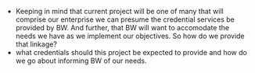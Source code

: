 - Keeping in mind that current project will be one
of many that will comprise our enterprise we can presume the credential services be provided by BW. And
further, that BW will want to accomodate the needs we have as we implement our objectives. So how do we provide that linkage?
- what credentials should this project be expected to provide and how do we go about informing BW of our needs.